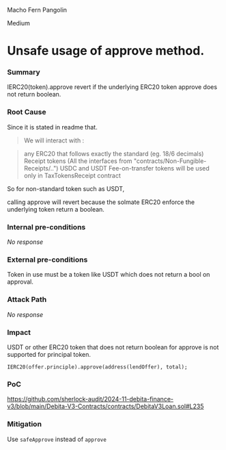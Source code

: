 Macho Fern Pangolin

Medium

# Unsafe usage of approve method.

### Summary

IERC20(token).approve revert if the underlying ERC20 token approve does not return boolean.

### Root Cause
Since it is stated in readme that.
>We will interact with :

>any ERC20 that follows exactly the standard (eg. 18/6 decimals)
Receipt tokens (All the interfaces from "contracts/Non-Fungible-Receipts/..")
USDC and USDT
Fee-on-transfer tokens will be used only in TaxTokensReceipt contract

So for non-standard token such as USDT,

calling approve will revert because the solmate ERC20 enforce the underlying token return a boolean.


### Internal pre-conditions

_No response_

### External pre-conditions

Token in use must be a token like USDT which does not return a bool on approval.

### Attack Path

_No response_

### Impact

USDT or other ERC20 token that does not return boolean for approve is not supported for principal token.

```solidity
IERC20(offer.principle).approve(address(lendOffer), total);
```

### PoC

https://github.com/sherlock-audit/2024-11-debita-finance-v3/blob/main/Debita-V3-Contracts/contracts/DebitaV3Loan.sol#L235



### Mitigation

Use `safeApprove` instead of `approve`